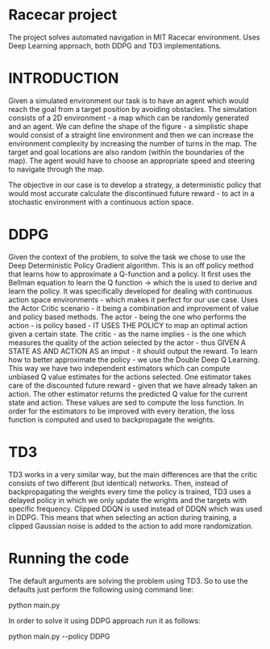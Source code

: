 # Racecar project

The project solves automated navigation in MIT Racecar environment. Uses Deep Learning approach, both DDPG and TD3 implementations.

# INTRODUCTION
Given a simulated environment our task is to have an agent which would reach the goal from a target position by avoiding obstacles. The simulation consists of a 2D environment - a map which can be randomly generated and an agent. We can define the shape of the figure - a simplistic shape would consist of a straight line environment and then we can increase the environment complexity by increasing the number of turns in the map. The target and goal locations are also random (within the boundaries of the map). The agent would have to choose an appropriate speed and steering to navigate through the map.

The objective in our case is to develop a strategy, a deterministic policy that would most accurate calculate the discontinued future reward - to act in a stochastic environment with a continuous action space. 

# DDPG
Given the context of the problem, to solve the task we chose to use the Deep Deterministic Policy Gradient algorithm. This is an off policy method that learns how to approximate a Q-function and a policy. It first uses the Bellman equation to learn the Q function -> which the is used to derive and learn the policy.
It was specifically developed for dealing with continuous action space environments - which makes it perfect for our use case.
Uses the Actor Critic scenario - it being a combination and improvement of value and policy based methods. 
The actor - being the one who performs the action - is policy based - IT USES THE POLICY to map an optimal action given a certain state. 
The critic - as the name implies - is the one which measures the quality of the action selected by the actor - thus GIVEN A STATE AS AND ACTION AS an imput - it should output the reward.
To learn how to better approximate the policy - we use the Double Deep Q Learning. This way we have two independent estimators which can compute unbiased Q value estimates for the actions selected. One estimator takes care of the discounted future reward - given that we have already taken an action. The other estimator returns the predicted Q value for the current state and action. 
These values are sed to compute the loss function. In order for the estimators to be improved with every iteration, the loss function is computed and used to backpropagate the weights. 

# TD3

TD3 works in a very similar way, but the main differences are that the critic consists of two different (but identical) networks. 
Then, instead of backpropagating the weights every time the policy is trained, TD3 uses a delayed policy in which we only update the wrights and the targets with specific frequency. 
Clipped DDQN is used instead of DDQN which was used in DDPG. This means that when selecting an action during training, a clipped Gaussian noise is added to the action to add more randomization. 

# Running the code

The default arguments are solving the problem using TD3. So to use the defaults just perform the following using command line:

python main.py

In order to solve it using DDPG approach run it as follows:

python main.py --policy DDPG





